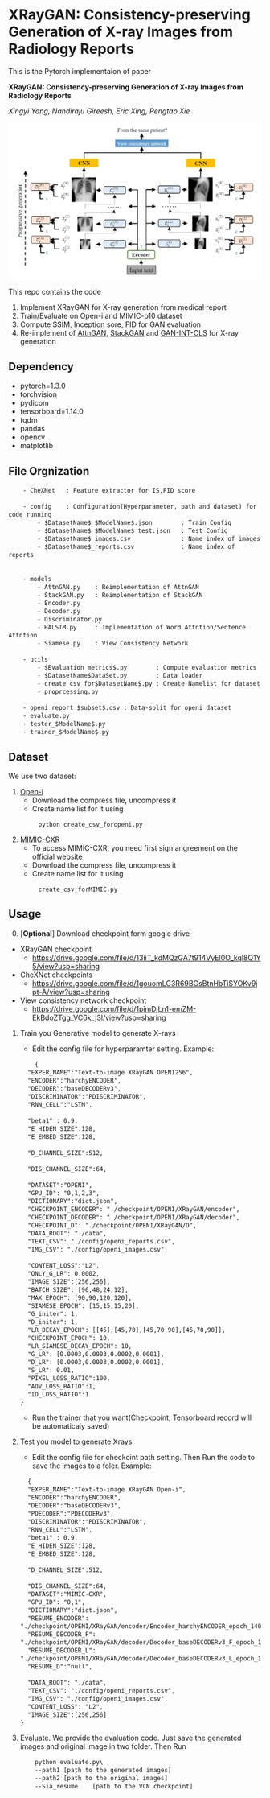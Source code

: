 # XRayGAN: Consistency-preserving Generation of X-ray Images from Radiology Reports

This is the Pytorch implementaion of paper

**XRayGAN: Consistency-preserving Generation of X-ray Images from Radiology Reports**

*Xingyi Yang, Nandiraju Gireesh, Eric Xing, Pengtao Xie*

![arch](assets/arch.jpg)

This repo contains the code
1. Implement XRayGAN for X-ray generation from medical report
2. Train/Evaluate on Open-i and MIMIC-p10 dataset
3. Compute SSIM, Inception sore, FID for GAN evaluation
4. Re-implement of [AttnGAN](http://openaccess.thecvf.com/content_cvpr_2018/papers/Xu_AttnGAN_Fine-Grained_Text_CVPR_2018_paper.pdf), [StackGAN](http://openaccess.thecvf.com/content_ICCV_2017/papers/Zhang_StackGAN_Text_to_ICCV_2017_paper.pdf) and [GAN-INT-CLS](https://arxiv.org/pdf/1605.05396.pdf) for X-ray generation

## Dependency
  - pytorch=1.3.0
  - torchvision
  - pydicom
  - tensorboard=1.14.0
  - tqdm
  - pandas
  - opencv
  - matplotlib

## File Orgnization
```
    - CheXNet   : Feature extractor for IS,FID score

    - config    : Configuration(Hyperparameter, path and dataset) for code running
        - $DatasetName$_$ModelName$.json        : Train Config
        - $DatasetName$_$ModelName$_test.json   : Test Config
        - $DatasetName$_images.csv              : Name index of images
        - $DatasetName$_reports.csv             : Name index of reports


    - models
        - AttnGAN.py    : Reimplementation of AttnGAN
        - StackGAN.py   : Reimplementation of StackGAN
        - Encoder.py
        - Decoder.py
        - Discriminator.py
        - HALSTM.py     : Implementation of Word Attntion/Sentence Attntion
        - Siamese.py    : View Consistency Network

    - utils
        - $Evaluation metrics$.py        : Compute evaluation metrics
        - $DatasetName$DataSet.py        : Data loader
        - create_csv_for$DatasetName$.py : Create Namelist for dataset
        - proprcessing.py

    - openi_report_$subset$.csv : Data-split for openi dataset
    - evaluate.py
    - tester_$ModelName$.py
    - trainer_$ModelName$.py

```

## Dataset
We use two dataset:
1. [Open-i](https://openi.nlm.nih.gov/faq#collection)
   - Download the compress file, uncompress it
   - Create name list for it using
   ```
        python create_csv_foropeni.py
   ```
2. [MIMIC-CXR](https://mimic.physionet.org/)
   - To access MIMIC-CXR, you need first sign angreement on the official website
   - Download the compress file, uncompress it
   - Create name list for it using
   ```
        create_csv_forMIMIC.py
   ```
## Usage
0. [**Optional**] Download checkpoint form google drive
- XRayGAN checkpoint
    - https://drive.google.com/file/d/13iiT_kdMQzGA7t914VyEl0O_kql8Q1Y5/view?usp=sharing
- CheXNet checkpoints
    - https://drive.google.com/file/d/1gouomLG3R69BGsBtnHbTiSYOKv9jpt-A/view?usp=sharing
- View consistency network checkpoint
    - https://drive.google.com/file/d/1pimDjLn1-emZM-EkBdoZTgg_VC6k_j3l/view?usp=sharing
1. Train you Generative model to generate X-rays
    - Edit the config file for hyperparamter setting. Example:
    ```
        {
      "EXPER_NAME":"Text-to-image XRayGAN OPENI256",
      "ENCODER":"harchyENCODER",
      "DECODER":"baseDECODERv3",
      "DISCRIMINATOR":"PDISCRIMINATOR",
      "RNN_CELL":"LSTM",

      "beta1" : 0.9,
      "E_HIDEN_SIZE":128,
      "E_EMBED_SIZE":128,

      "D_CHANNEL_SIZE":512,

      "DIS_CHANNEL_SIZE":64,

      "DATASET":"OPENI",
      "GPU_ID": "0,1,2,3",
      "DICTIONARY":"dict.json",
      "CHECKPOINT_ENCODER": "./checkpoint/OPENI/XRayGAN/encoder",
      "CHECKPOINT_DECODER": "./checkpoint/OPENI/XRayGAN/decoder",
      "CHECKPOINT_D": "./checkpoint/OPENI/XRayGAN/D",
      "DATA_ROOT": "./data",
      "TEXT_CSV": "./config/openi_reports.csv",
      "IMG_CSV": "./config/openi_images.csv",

      "CONTENT_LOSS":"L2",
      "ONLY_G_LR": 0.0002,
      "IMAGE_SIZE":[256,256],
      "BATCH_SIZE": [96,48,24,12],
      "MAX_EPOCH": [90,90,120,120],
      "SIAMESE_EPOCH": [15,15,15,20],
      "G_initer": 1,
      "D_initer": 1,
      "LR_DECAY_EPOCH": [[45],[45,70],[45,70,90],[45,70,90]],
      "CHECKPOINT_EPOCH": 10,
      "LR_SIAMESE_DECAY_EPOCH": 10,
      "G_LR": [0.0003,0.0003,0.0002,0.0001],
      "D_LR": [0.0003,0.0003,0.0002,0.0001],
      "S_LR": 0.01,
      "PIXEL_LOSS_RATIO":100,
      "ADV_LOSS_RATIO":1,
      "ID_LOSS_RATIO":1
    }

    ```
    - Run the trainer that you want(Checkpoint, Tensorboard record will be automaticaly saved)

2. Test you model to generate Xrays
     - Edit the config file for checkoint path setting. Then Run the code to save the images to a foler. Example:
    ```
      {
      "EXPER_NAME":"Text-to-image XRayGAN Open-i",
      "ENCODER":"harchyENCODER",
      "DECODER":"baseDECODERv3",
      "PDECODER":"PDECODERv3",
      "DISCRIMINATOR":"PDISCRIMINATOR",
      "RNN_CELL":"LSTM",
      "beta1" : 0.9,
      "E_HIDEN_SIZE":128,
      "E_EMBED_SIZE":128,

      "D_CHANNEL_SIZE":512,

      "DIS_CHANNEL_SIZE":64,
      "DATASET":"MIMIC-CXR",
      "GPU_ID": "0,1",
      "DICTIONARY":"dict.json",
      "RESUME_ENCODER": "./checkpoint/OPENI/XRayGAN/encoder/Encoder_harchyENCODER_epoch_140_checkpoint.pth",
      "RESUME_DECODER_F": "./checkpoint/OPENI/XRayGAN/decoder/Decoder_baseDECODERv3_F_epoch_140_checkpoint.pth",
      "RESUME_DECODER_L": "./checkpoint/OPENI/XRayGAN/decoder/Decoder_baseDECODERv3_L_epoch_140_checkpoint.pth",
      "RESUME_D":"null",

      "DATA_ROOT": "./data",
      "TEXT_CSV": "./config/openi_reports.csv",
      "IMG_CSV": "./config/openi_images.csv",
      "CONTENT_LOSS": "L2",
      "IMAGE_SIZE":[256,256]
    }
    ```

3. Evaluate. We provide the evaluation code. Just save the generated images and original image in two folder. Then Run
    ```
        python evaluate.py\
        --path1 [path to the generated images]
        --path2 [path to the original images]
        --Sia_resume    [path to the VCN checkpoint]
    ```